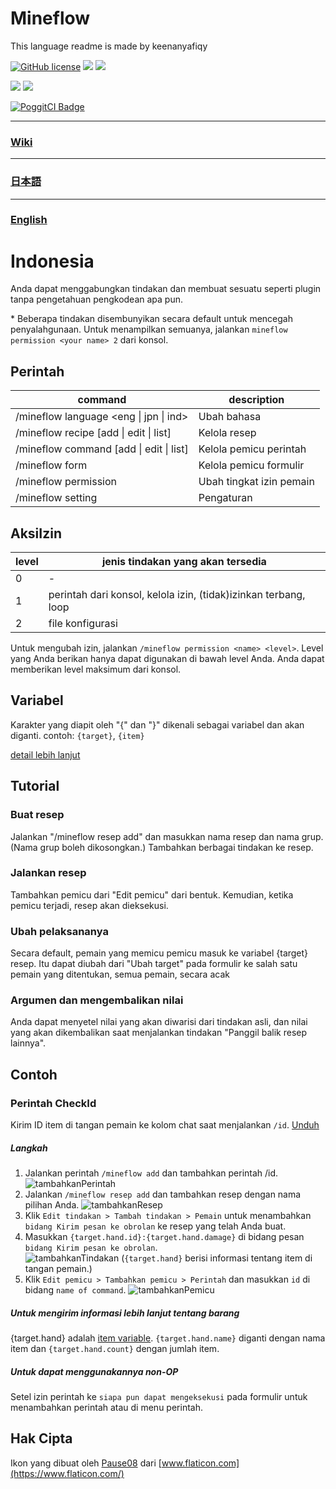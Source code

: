 # Mineflow
This language readme is made by keenanyafiqy


[![GitHub license](https://img.shields.io/badge/license-UIUC/NCSA-blue.svg)](https://github.com/aieuo/Mineflow/blob/master/LICENSE)
[![](https://poggit.pmmp.io/shield.state/Mineflow)](https://poggit.pmmp.io/p/Mineflow)
[![](https://poggit.pmmp.io/shield.api/Mineflow)](https://poggit.pmmp.io/p/Mineflow)  

[![](https://poggit.pmmp.io/shield.dl/Mineflow)](https://poggit.pmmp.io/p/Mineflow)
[![](https://poggit.pmmp.io/shield.dl.total/Mineflow)](https://poggit.pmmp.io/p/Mineflow)

[![PoggitCI Badge](https://poggit.pmmp.io/ci.badge/aieuo/Mineflow/Mineflow)](https://poggit.pmmp.io/ci/aieuo/Mineflow/Mineflow)

---

### [Wiki](https://github.com/aieuo/Mineflow/wiki)

---

### [日本語](/.github/readme/jpn.md)

---

### [English](/README.md)

# Indonesia

Anda dapat menggabungkan tindakan dan membuat sesuatu seperti plugin tanpa pengetahuan pengkodean apa pun.

\* Beberapa tindakan disembunyikan secara default untuk mencegah penyalahgunaan. Untuk menampilkan semuanya, jalankan `mineflow permission <your name> 2` dari konsol.

## Perintah
| command | description |
| ---- | ---- |
| /mineflow language <eng &#124; jpn &#124; ind> | Ubah bahasa |
| /mineflow recipe [add &#124; edit &#124; list] | Kelola resep |  
| /mineflow command [add &#124; edit &#124; list] | Kelola pemicu perintah |  
| /mineflow form | Kelola pemicu formulir |  
| /mineflow permission <name> <level> | Ubah tingkat izin pemain |  
| /mineflow setting | Pengaturan |


## AksiIzin
|  level  |  jenis tindakan yang akan tersedia  |
| ---- | ---- |
|  0  |  -  | - |
|  1  |  perintah dari konsol, kelola izin, (tidak)izinkan terbang, loop  |
|  2  |  file konfigurasi  |  

Untuk mengubah izin, jalankan `/mineflow permission <name> <level>`. Level yang Anda berikan hanya dapat digunakan di bawah level Anda. Anda dapat memberikan level maksimum dari konsol.


## Variabel
Karakter yang diapit oleh "{" dan "}" dikenali sebagai variabel dan akan diganti.
contoh: `{target}`, `{item}`

[detail lebih lanjut](https://github.com/aieuo/Mineflow/wiki/Variable)        
        
## Tutorial
### Buat resep
Jalankan "/mineflow resep add" dan masukkan nama resep dan nama grup. (Nama grup boleh dikosongkan.)
Tambahkan berbagai tindakan ke resep.
### Jalankan resep
Tambahkan pemicu dari "Edit pemicu" dari bentuk. Kemudian, ketika pemicu terjadi, resep akan dieksekusi.
### Ubah pelaksananya
Secara default, pemain yang memicu pemicu masuk ke variabel {target} resep. Itu dapat diubah dari "Ubah target" pada formulir ke salah satu pemain yang ditentukan, semua pemain, secara acak 
### Argumen dan mengembalikan nilai
Anda dapat menyetel nilai yang akan diwarisi dari tindakan asli, dan nilai yang akan dikembalikan saat menjalankan tindakan "Panggil balik resep lainnya".

## Contoh
### Perintah CheckId
Kirim ID item di tangan pemain ke kolom chat saat menjalankan `/id`.
[Unduh](https://github.com/aieuo/MineflowExamples/blob/master/checkId.json)  

##### Langkah
1. Jalankan perintah `/mineflow add` dan tambahkan perintah /id.
![tambahkanPerintah](https://github.com/aieuo/images/blob/master/mineflow/eng/CheckId_1.png?raw=true)
2. Jalankan `/mineflow resep add` dan tambahkan resep dengan nama pilihan Anda.
![tambahkanResep](https://github.com/aieuo/images/blob/master/mineflow/eng/CheckId_2.png?raw=true)
3. Klik `Edit tindakan > Tambah tindakan > Pemain` untuk menambahkan `bidang Kirim pesan ke obrolan` ke resep yang telah Anda buat.
4. Masukkan `{target.hand.id}:{target.hand.damage}` di bidang pesan `bidang Kirim pesan ke obrolan`.  
![tambahkanTindakan](https://github.com/aieuo/images/blob/master/mineflow/eng/CheckId_3.png?raw=true)
(`{target.hand}` berisi informasi tentang item di tangan pemain.)  
5. Klik `Edit pemicu > Tambahkan pemicu > Perintah` dan masukkan `id` di bidang `name of command`.
![tambahkanPemicu](https://github.com/aieuo/images/blob/master/mineflow/eng/CheckId_4.png?raw=true)

##### Untuk mengirim informasi lebih lanjut tentang barang
{target.hand} adalah [item variable](https://github.com/aieuo/Mineflow/wiki/Variable#item). `{target.hand.name}` diganti dengan nama item dan `{target.hand.count}` dengan jumlah item.

##### Untuk dapat menggunakannya non-OP
Setel izin perintah ke `siapa pun dapat mengeksekusi` pada formulir untuk menambahkan perintah atau di menu perintah.

## Hak Cipta
Ikon yang dibuat oleh [Pause08](https://www.flaticon.com/authors/pause08) dari [www.flaticon.com](https://www.flaticon.com/)

